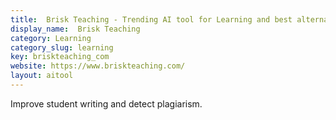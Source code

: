 ```yaml
---
title:  Brisk Teaching - Trending AI tool for Learning and best alternatives
display_name:  Brisk Teaching
category: Learning
category_slug: learning
key: briskteaching_com
website: https://www.briskteaching.com/
layout: aitool
---
```


Improve student writing and detect plagiarism.
